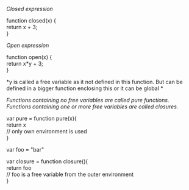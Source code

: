 *Closed expression*<br>

function closed(x) {<br>
  return x + 3;<br>
}<br>

*Open expression*<br>

function open(x) {<br>
  return x*y + 3;<br>
}<br>

*y is called a free variable as it not defined in this function. But can be defined in a bigger function enclosing this or it can be global *<br>

*Functions containing no free variables are called pure functions.*<br>
*Functions containing one or more free variables are called closures.*<br>

var pure = function pure(x){<br>
  return x <br>
  // only own environment is used<br>
}<br>

var foo = "bar"<br>

var closure = function closure(){<br>
  return foo <br>
  // foo is a free variable from the outer environment<br>
}<br>
